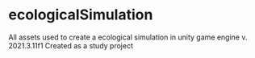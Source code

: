 # ecologicalSimulation

All assets used to create a ecological simulation in unity game engine v. 2021.3.11f1 
Created as a study project
